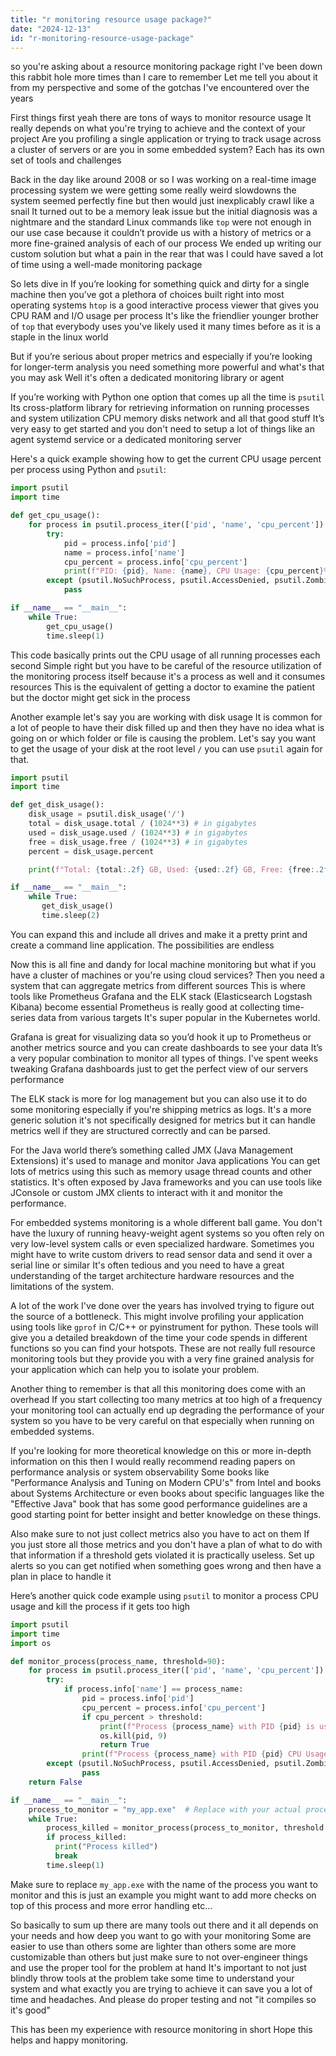 ```yaml
---
title: "r monitoring resource usage package?"
date: "2024-12-13"
id: "r-monitoring-resource-usage-package"
---
```


 so you're asking about a resource monitoring package right I've been down this rabbit hole more times than I care to remember Let me tell you about it from my perspective and some of the gotchas I've encountered over the years

First things first yeah there are tons of ways to monitor resource usage It really depends on what you're trying to achieve and the context of your project Are you profiling a single application or trying to track usage across a cluster of servers or are you in some embedded system? Each has its own set of tools and challenges

Back in the day like around 2008 or so I was working on a real-time image processing system we were getting some really weird slowdowns the system seemed perfectly fine but then would just inexplicably crawl like a snail It turned out to be a memory leak issue but the initial diagnosis was a nightmare and the standard Linux commands like `top` were not enough in our use case because it couldn’t provide us with a history of metrics or a more fine-grained analysis of each of our process We ended up writing our custom solution but what a pain in the rear that was I could have saved a lot of time using a well-made monitoring package

So lets dive in If you’re looking for something quick and dirty for a single machine then you’ve got a plethora of choices built right into most operating systems `htop` is a good interactive process viewer that gives you CPU RAM and I/O usage per process It's like the friendlier younger brother of `top` that everybody uses you've likely used it many times before as it is a staple in the linux world

But if you’re serious about proper metrics and especially if you’re looking for longer-term analysis you need something more powerful and what's that you may ask Well it's often a dedicated monitoring library or agent

If you’re working with Python one option that comes up all the time is `psutil` Its cross-platform library for retrieving information on running processes and system utilization CPU memory disks network and all that good stuff It’s very easy to get started and you don't need to setup a lot of things like an agent systemd service or a dedicated monitoring server

Here's a quick example showing how to get the current CPU usage percent per process using Python and `psutil`:

```python
import psutil
import time

def get_cpu_usage():
    for process in psutil.process_iter(['pid', 'name', 'cpu_percent']):
        try:
            pid = process.info['pid']
            name = process.info['name']
            cpu_percent = process.info['cpu_percent']
            print(f"PID: {pid}, Name: {name}, CPU Usage: {cpu_percent}%")
        except (psutil.NoSuchProcess, psutil.AccessDenied, psutil.ZombieProcess):
            pass

if __name__ == "__main__":
    while True:
        get_cpu_usage()
        time.sleep(1)
```

This code basically prints out the CPU usage of all running processes each second Simple right but you have to be careful of the resource utilization of the monitoring process itself because it's a process as well and it consumes resources This is the equivalent of getting a doctor to examine the patient but the doctor might get sick in the process

Another example let's say you are working with disk usage It is common for a lot of people to have their disk filled up and then they have no idea what is going on or which folder or file is causing the problem. Let's say you want to get the usage of your disk at the root level `/` you can use `psutil` again for that.

```python
import psutil
import time

def get_disk_usage():
    disk_usage = psutil.disk_usage('/')
    total = disk_usage.total / (1024**3) # in gigabytes
    used = disk_usage.used / (1024**3) # in gigabytes
    free = disk_usage.free / (1024**3) # in gigabytes
    percent = disk_usage.percent

    print(f"Total: {total:.2f} GB, Used: {used:.2f} GB, Free: {free:.2f} GB, Usage: {percent:.2f} %")

if __name__ == "__main__":
    while True:
       get_disk_usage()
       time.sleep(2)
```

You can expand this and include all drives and make it a pretty print and create a command line application. The possibilities are endless

Now this is all fine and dandy for local machine monitoring but what if you have a cluster of machines or you're using cloud services? Then you need a system that can aggregate metrics from different sources This is where tools like Prometheus Grafana and the ELK stack (Elasticsearch Logstash Kibana) become essential Prometheus is really good at collecting time-series data from various targets It's super popular in the Kubernetes world.

Grafana is great for visualizing data so you’d hook it up to Prometheus or another metrics source and you can create dashboards to see your data It’s a very popular combination to monitor all types of things. I've spent weeks tweaking Grafana dashboards just to get the perfect view of our servers performance

The ELK stack is more for log management but you can also use it to do some monitoring especially if you're shipping metrics as logs. It's a more generic solution it's not specifically designed for metrics but it can handle metrics well if they are structured correctly and can be parsed.

For the Java world there’s something called JMX (Java Management Extensions) it's used to manage and monitor Java applications You can get lots of metrics using this such as memory usage thread counts and other statistics. It's often exposed by Java frameworks and you can use tools like JConsole or custom JMX clients to interact with it and monitor the performance.

For embedded systems monitoring is a whole different ball game. You don't have the luxury of running heavy-weight agent systems so you often rely on very low-level system calls or even specialized hardware. Sometimes you might have to write custom drivers to read sensor data and send it over a serial line or similar It's often tedious and you need to have a great understanding of the target architecture hardware resources and the limitations of the system.

A lot of the work I've done over the years has involved trying to figure out the source of a bottleneck. This might involve profiling your application using tools like `gprof` in C/C++ or pyinstrument for python. These tools will give you a detailed breakdown of the time your code spends in different functions so you can find your hotspots. These are not really full resource monitoring tools but they provide you with a very fine grained analysis for your application which can help you to isolate your problem.

Another thing to remember is that all this monitoring does come with an overhead If you start collecting too many metrics at too high of a frequency your monitoring tool can actually end up degrading the performance of your system so you have to be very careful on that especially when running on embedded systems.

If you're looking for more theoretical knowledge on this or more in-depth information on this then I would really recommend reading papers on performance analysis or system observability Some books like "Performance Analysis and Tuning on Modern CPU's" from Intel and books about Systems Architecture or even books about specific languages like the "Effective Java" book that has some good performance guidelines are a good starting point for better insight and better knowledge on these things.

Also make sure to not just collect metrics also you have to act on them If you just store all those metrics and you don't have a plan of what to do with that information if a threshold gets violated it is practically useless. Set up alerts so you can get notified when something goes wrong and then have a plan in place to handle it

Here’s another quick code example using `psutil` to monitor a process CPU usage and kill the process if it gets too high

```python
import psutil
import time
import os

def monitor_process(process_name, threshold=90):
    for process in psutil.process_iter(['pid', 'name', 'cpu_percent']):
        try:
            if process.info['name'] == process_name:
                pid = process.info['pid']
                cpu_percent = process.info['cpu_percent']
                if cpu_percent > threshold:
                    print(f"Process {process_name} with PID {pid} is using {cpu_percent}% CPU Exceeding threshold {threshold}% Killing the process")
                    os.kill(pid, 9)
                    return True
                print(f"Process {process_name} with PID {pid} CPU Usage {cpu_percent}%")
        except (psutil.NoSuchProcess, psutil.AccessDenied, psutil.ZombieProcess):
                pass
    return False

if __name__ == "__main__":
    process_to_monitor = "my_app.exe"  # Replace with your actual process name
    while True:
        process_killed = monitor_process(process_to_monitor, threshold = 80)
        if process_killed:
          print("Process killed")
          break
        time.sleep(1)
```

Make sure to replace `my_app.exe` with the name of the process you want to monitor and this is just an example you might want to add more checks on top of this process and more error handling etc...

So basically to sum up there are many tools out there and it all depends on your needs and how deep you want to go with your monitoring Some are easier to use than others some are lighter than others some are more customizable than others but just make sure to not over-engineer things and use the proper tool for the problem at hand It's important to not just blindly throw tools at the problem take some time to understand your system and what exactly you are trying to achieve it can save you a lot of time and headaches. And please do proper testing and not "it compiles so it's good"

This has been my experience with resource monitoring in short Hope this helps and happy monitoring.
